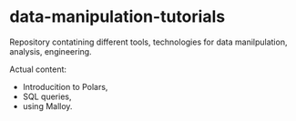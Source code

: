 # data-manipulation-tutorials

Repository contatining different tools, technologies for data manilpulation, analysis, engineering.

Actual content:
* Introducition to Polars,
* SQL queries,
* using Malloy.

